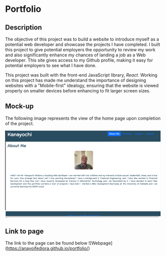 # Portfolio

## Description

The objective of this project was to build a website to introduce myself as a potential web developer and showcase the projects I have completed. I built this project to give potential employers the opportunity to review my work and also significantly enhance my chances of landing a job as a Web developer. This site gives access to my Github profile, making it easy for potential employers to see what I have done.

This project was built with the front-end JavaScript library, *React*.
Working on this project has made me understand the importance of designing websites with a "Mobile-first" idealogy, ensuring that the website is viewed properly on smaller devices before enhancing to fit larger screen sizes.

## Mock-up

The following image represents the view of the home page upon completion of the project.

![Landing page](./src/Assets/Homepage.png)

## Link to page

The link to the page can be found below
![Webpage] (https://anayoifediora.github.io/portfolio/)

